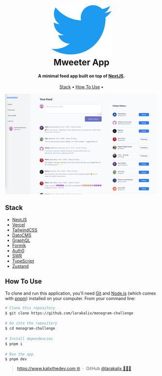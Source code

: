 <h1 align="center">
  <br>
  <a href="https://mweeter-challenge.vercel.app/"><img src="public/logo.png" alt="Markdownify" width="200"></a>
  <br>
  Mweeter App
  <br>
</h1>

<h4 align="center">A minimal feed app built on top of
<a href="https://nextjs.org/" target="_blank">NextJS</a>.</h4>


<p align="center">
  <a href="#stack">Stack</a> •
  <a href="#how-to-use">How To Use</a> •
</p>

![screenshot](public/board.png)

## Stack

- [NextJS](https://nextjs.org)
- [Vercel](https://vercel.com)
- [TailwindCSS](https://tailwindcss.com)
- [DatoCMS](https://www.datocms.com)
- [GraphQL](https://graphql.org)
- [Formik](https://formik.org)
- [Auth0](https://auth0.com)
- [SWR](https://swr.vercel.app)
- [TypeScript](https://www.typescriptlang.org)
- [Zustand](https://github.com/pmndrs/zustand)

## How To Use

To clone and run this application, you'll need [Git](https://git-scm.com) and [Node.js](https://nodejs.org/en/download) (which comes with [pnpm](https://pnpm.io)) installed on your computer. From your command line:

```bash
# Clone this repository
$ git clone https://github.com/larakalix/monogram-challenge

# Go into the repository
$ cd monogram-challenge

# Install dependencies
$ pnpm i

# Run the app
$ pnpm dev
```

> [https://www.kalixthedev.com 🌐](https://www.kalixthedev.com) &nbsp;&middot;&nbsp;
> GitHub [@larakalix 👨🏽‍💻](https://github.com/larakalix)
